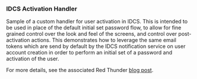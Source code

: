 ### IDCS Activation Handler ###

Sample of a custom handler for user activation in IDCS. This is intended to be used in place of the default initial set password flow, to allow for fine grained control over the look and feel of the screens, and control over post-activation actions. This demonstrates how to leverage the same email tokens which are send by default by the IDCS notification service on user account creation in order to perform an initial set of a password and activation of the user.

For more details, see the associated Red Thunder [blog post](https://redthunder.blog/2018/10/24/custom-user-activation-and-password-reset-flows-in-oracle-idcs/).